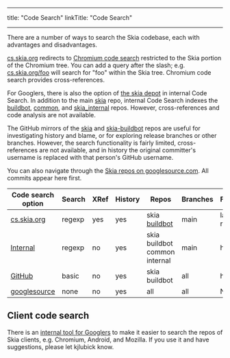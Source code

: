 
---
title: "Code Search"
linkTitle: "Code Search"

---


There are a number of ways to search the Skia codebase, each with advantages and
disadvantages.

[cs.skia.org](http://cs.skia.org) redirects to
[Chromium code search](https://code.google.com/p/chromium/codesearch) restricted
to the Skia portion of the Chromium tree. You can add a query after the slash;
e.g. [cs.skia.org/foo](http://cs.skia.org/foo) will search for "foo" within the
Skia tree. Chromium code search provides cross-references.

For Googlers, there is also the option of [the skia depot](http://cs/#skia/) in
internal Code Search. In addition to the
main [skia](http://cs/#skia/skia/) repo, internal Code Search indexes the
[buildbot](http://cs/#skia/buildbot/), [common](http://cs/#skia/common/),
and [skia_internal](https://cs/#skia/skia_internal/) repos. However,
cross-references and code analysis are not available.

The GitHub mirrors of the [skia](https://github.com/google/skia) and
[skia-buildbot](https://github.com/google/skia-buildbot) repos are useful for
investigating history and blame, or for exploring release branches or other
branches. However, the search functionality is fairly limited, cross-references
are not available, and in history the original committer's username is replaced
with that person's GitHub username.

You can also navigate through the
[Skia repos on googlesource.com](https://skia.googlesource.com/). All commits
appear here first.

  Code search option  |Search |XRef |History |Repos                         |Branches |Freshness
  --------------------|-------|-----|--------|------------------------------|---------|---------------
  [cs.skia.org][1]    |regexp | yes |yes     |skia [buildbot][5]            |main     |last DEPS roll
  [Internal][2]       |regexp | no  |yes     |skia buildbot common internal |main     |hours
  [GitHub][3]         |basic  | no  |yes     |skia buildbot                 |all      |hour
  [googlesource][4]   |none   | no  |yes     |all                           |all      |N/A

[1]: http://cs.skia.org/             "Chromium code search"
[2]: http://cs/#skia/                "Internal Code Search"
[3]: https://github.com/google/skia  "GitHub mirror of skia"
[4]: https://skia.googlesource.com/  "Primary Skia repos on googlesource.com"
[5]: https://cs.chromium.org/chromium/skia/buildbot/

Client code search
------------------

There is an [internal tool for
Googlers](https://goto.google.com/skia-client-search) to make it easier to
search the repos of Skia clients, e.g. Chromium, Android, and Mozilla. If you
use it and have suggestions, please let kjlubick know.


